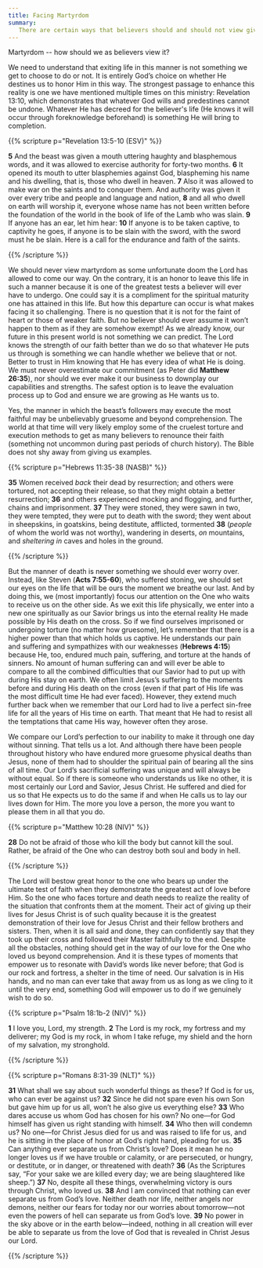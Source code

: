 ```yaml
---
title: Facing Martyrdom
summary: 
   There are certain ways that believers should and should not view giving up their lives for Jesus Christ. I discuss them on this page. 
---
```


Martyrdom -- how should we as believers view it?

We need to understand that exiting life in this manner is not something we get to choose to do or not. It is entirely God’s choice on whether He destines us to honor Him in this way. The strongest passage to enhance this reality is one we have mentioned multiple times on this ministry: Revelation 13:10, which demonstrates that whatever God wills and predestines cannot be undone. Whatever He has decreed for the believer's life (He knows it will occur through foreknowledge beforehand) is something He will bring to completion.

{{% scripture p="Revelation 13:5-10 (ESV)" %}} 

**5** And the beast was given a mouth uttering haughty and blasphemous words, and it was allowed to exercise authority for forty-two months. **6** It opened its mouth to utter blasphemies against God, blaspheming his name and his dwelling, that is, those who dwell in heaven. **7** Also it was allowed to make war on the saints and to conquer them. And authority was given it over every tribe and people and language and nation, **8** and all who dwell on earth will worship it, everyone whose name has not been written before the foundation of the world in the book of life of the Lamb who was slain. **9** If anyone has an ear, let him hear: **10** If anyone is to be taken captive, to captivity he goes, if anyone is to be slain with the sword, with the sword must he be slain. Here is a call for the endurance and faith of the saints.                           

{{% /scripture %}} 

We should never view martyrdom as some unfortunate doom the Lord has allowed to come our way. On the contrary, it is an honor to leave this life in such a manner because it is one of the greatest tests a believer will ever have to undergo. One could say it is a compliment for the spiritual maturity one has attained in this life. But how this departure can occur is what makes facing it so challenging. There is no question that it is not for the faint of heart or those of weaker faith. But no believer should ever assume it won’t happen to them as if they are somehow exempt! As we already know, our future in this present world is not something we can predict. The Lord knows the strength of our faith better than we do so that whatever He puts us through is something we can handle whether we believe that or not. Better to trust in Him knowing that He has every idea of what He is doing. We must never overestimate our commitment (as Peter did **Matthew 26:35**), nor should we ever make it our business to downplay our capabilities and strengths. The safest option is to leave the evaluation process up to God and ensure we are growing as He wants us to. 

Yes, the manner in which the beast’s followers may execute the most faithful may be unbelievably gruesome and beyond comprehension. The world at that time will very likely employ some of the cruelest torture and execution methods to get as many believers to renounce their faith (something not uncommon during past periods of church history). The Bible does not shy away from giving us examples. 

{{% scripture p="Hebrews 11:35-38 (NASB)" %}} 

**35** Women received *back* their dead by resurrection; and others were tortured, not accepting their release, so that they might obtain a better resurrection; **36** and others experienced mocking and flogging, and further, chains and imprisonment. **37** They were stoned, they were sawn in two, they were tempted, they were put to death with the sword; they went about in sheepskins, in goatskins, being destitute, afflicted, tormented **38** (*people* of whom the world was not worthy), wandering in deserts, *on* mountains, and *sheltering in* caves and holes in the ground.                                                                     

{{% /scripture %}} 

But the manner of death is never something we should ever worry over. Instead, like Steven (**Acts 7:55-60**), who suffered stoning, we should set our eyes on the life that will be ours the moment we breathe our last. And by doing this, we (most importantly) focus our attention on the One who waits to receive us on the other side. As we exit this life physically, we enter into a new one spiritually as our Savior brings us into the eternal reality He made possible by His death on the cross. So if we find ourselves imprisoned or undergoing torture (no matter how gruesome), let’s remember that there is a higher power than that which holds us captive. He understands our pain and suffering and sympathizes with our weaknesses (**Hebrews 4:15**) because He, too, endured much pain, suffering, and torture at the hands of sinners. No amount of human suffering can and will ever be able to compare to all the combined difficulties that our Savior had to put up with during His stay on earth. We often limit Jesus’s suffering to the moments before and during His death on the cross (even if that part of His life was the most difficult time He had ever faced). However, they extend much further back when we remember that our Lord had to live a perfect sin-free life for all the years of His time on earth. That meant that He had to resist all the temptations that came His way, however often they arose. 

We compare our Lord’s perfection to our inability to make it through one day without sinning. That tells us a lot. And although there have been people throughout history who have endured more gruesome physical deaths than Jesus, none of them had to shoulder the spiritual pain of bearing all the sins of all time. Our Lord’s sacrificial suffering was unique and will always be without equal. So if there is someone who understands us like no other, it is most certainly our Lord and Savior, Jesus Christ. He suffered and died for us so that He expects us to do the same if and when He calls us to lay our lives down for Him. The more you love a person, the more you want to please them in all that you do. 

{{% scripture p="Matthew 10:28 (NIV)" %}} 

**28** Do not be afraid of those who kill the body but cannot kill the soul. Rather, be afraid of the One who can destroy both soul and body in hell.                      

{{% /scripture %}} 

The Lord will bestow great honor to the one who bears up under the ultimate test of faith when they demonstrate the greatest act of love before Him. So the one who faces torture and death needs to realize the reality of the situation that confronts them at the moment. Their act of giving up their lives for Jesus Christ is of such quality because it is the greatest demonstration of their love for Jesus Christ and their fellow brothers and sisters. Then, when it is all said and done, they can confidently say that they took up their cross and followed their Master faithfully to the end. Despite all the obstacles, nothing should get in the way of our love for the One who loved us beyond comprehension. And it is these types of moments that empower us to resonate with David’s words like never before; that God is our rock and fortress, a shelter in the time of need. Our salvation is in His hands, and no man can ever take that away from us as long as we cling to it until the very end, something God will empower us to do if we genuinely wish to do so. 

{{% scripture p="Psalm 18:1b-2 (NIV)" %}} 

**1** I love you, Lord, my strength. **2** The Lord is my rock, my fortress and my deliverer; my God is my rock, in whom I take refuge, my shield and the horn of my salvation, my stronghold.                             

{{% /scripture %}} 

{{% scripture p="Romans 8:31-39 (NLT)" %}} 

**31** What shall we say about such wonderful things as these? If God is for us, who can ever be against us? **32** Since he did not spare even his own Son but gave him up for us all, won’t he also give us everything else? **33** Who dares accuse us whom God has chosen for his own? No one—for God himself has given us right standing with himself. **34** Who then will condemn us? No one—for Christ Jesus died for us and was raised to life for us, and he is sitting in the place of honor at God’s right hand, pleading for us. **35** Can anything ever separate us from Christ’s love? Does it mean he no longer loves us if we have trouble or calamity, or are persecuted, or hungry, or destitute, or in danger, or threatened with death? **36** (As the Scriptures say, “For your sake we are killed every day; we are being slaughtered like sheep.”) **37** No, despite all these things, overwhelming victory is ours through Christ, who loved us. **38** And I am convinced that nothing can ever separate us from God’s love. Neither death nor life, neither angels nor demons, neither our fears for today nor our worries about tomorrow—not even the powers of hell can separate us from God’s love. **39** No power in the sky above or in the earth below—indeed, nothing in all creation will ever be able to separate us from the love of God that is revealed in Christ Jesus our Lord.                                                            

{{% /scripture %}} 